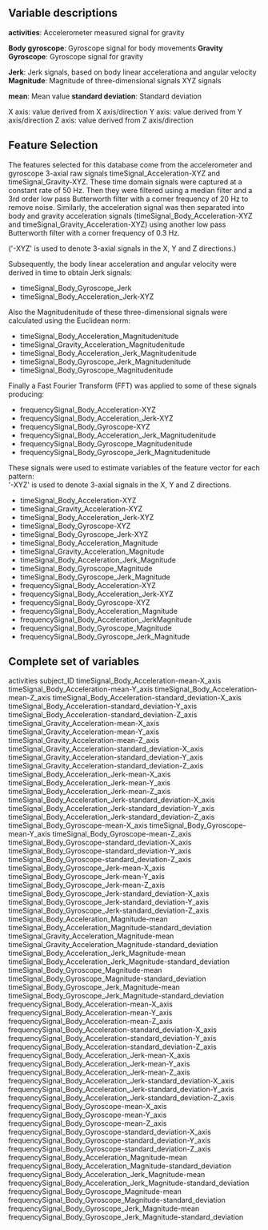Variable descriptions
---------------------

**activities**: Accelerometer measured signal for gravity

**Body gyroscope**: Gyroscope signal for body movements
**Gravity Gyroscope**: Gyroscope signal for gravity


**Jerk**: Jerk signals, based on body linear accelerationa and angular velocity
**Magnitude**: Magnitude of three-dimensional signals XYZ signals

**mean**: Mean value
**standard deviation**: Standard deviation

X axis: value derived from X axis/direction
Y axis: value derived from Y axis/direction
Z axis: value derived from Z axis/direction


Feature Selection 
-----------------

The features selected for this database come from the accelerometer and gyroscope 3-axial raw signals timeSignal_Acceleration-XYZ and timeSignal_Gravity-XYZ. These time domain signals were captured at a constant rate of 50 Hz. Then they were filtered using a median filter and a 3rd order low pass Butterworth filter with a corner frequency of 20 Hz to remove noise. Similarly, the acceleration signal was then separated into body and gravity acceleration signals (timeSignal_Body_Acceleration-XYZ and timeSignal_Gravity_Acceleration-XYZ) using another low pass Butterworth filter with a corner frequency of 0.3 Hz. 

('-XYZ' is used to denote 3-axial signals in the X, Y and Z directions.)

Subsequently, the body linear acceleration and angular velocity were derived in time to obtain Jerk signals:
- timeSignal_Body_Gyroscope_Jerk
- timeSignal_Body_Acceleration_Jerk-XYZ

Also the Magnitudenitude of these three-dimensional signals were calculated using the Euclidean norm:
- timeSignal_Body_Acceleration_Magnitudenitude
- timeSignal_Gravity_Acceleration_Magnitudenitude
- timeSignal_Body_Acceleration_Jerk_Magnitudenitude
- timeSignal_Body_Gyroscope_Jerk_Magnitudenitude
- timeSignal_Body_Gyroscope_Magnitudenitude

Finally a Fast Fourier Transform (FFT) was applied to some of these signals producing:
- frequencySignal_Body_Acceleration-XYZ
- frequencySignal_Body_Acceleration_Jerk-XYZ
- frequencySignal_Body_Gyroscope-XYZ
- frequencySignal_Body_Acceleration_Jerk_Magnitudenitude
- frequencySignal_Body_Gyroscope_Magnitudenitude
- frequencySignal_Body_Gyroscope_Jerk_Magnitudenitude

These signals were used to estimate variables of the feature vector for each pattern:  
'-XYZ' is used to denote 3-axial signals in the X, Y and Z directions.

- timeSignal_Body_Acceleration-XYZ
- timeSignal_Gravity_Acceleration-XYZ
- timeSignal_Body_Acceleration_Jerk-XYZ
- timeSignal_Body_Gyroscope-XYZ
- timeSignal_Body_Gyroscope_Jerk-XYZ
- timeSignal_Body_Acceleration_Magnitude
- timeSignal_Gravity_Acceleration_Magnitude 
- timeSignal_Body_Acceleration_Jerk_Magnitude
- timeSignal_Body_Gyroscope_Magnitude
- timeSignal_Body_Gyroscope_Jerk_Magnitude
- frequencySignal_Body_Acceleration-XYZ
- frequencySignal_Body_Acceleration_Jerk-XYZ
- frequencySignal_Body_Gyroscope-XYZ
- frequencySignal_Body_Acceleration_Magnitude
- frequencySignal_Body_Acceleration_JerkMagnitude
- frequencySignal_Body_Gyroscope_Magnitude
- frequencySignal_Body_Gyroscope_Jerk_Magnitude



Complete set of variables
-------------------------

activities
subject_ID
timeSignal_Body_Acceleration-mean-X_axis
timeSignal_Body_Acceleration-mean-Y_axis
timeSignal_Body_Acceleration-mean-Z_axis
timeSignal_Body_Acceleration-standard_deviation-X_axis
timeSignal_Body_Acceleration-standard_deviation-Y_axis
timeSignal_Body_Acceleration-standard_deviation-Z_axis
timeSignal_Gravity_Acceleration-mean-X_axis
timeSignal_Gravity_Acceleration-mean-Y_axis
timeSignal_Gravity_Acceleration-mean-Z_axis
timeSignal_Gravity_Acceleration-standard_deviation-X_axis
timeSignal_Gravity_Acceleration-standard_deviation-Y_axis
timeSignal_Gravity_Acceleration-standard_deviation-Z_axis
timeSignal_Body_Acceleration_Jerk-mean-X_axis
timeSignal_Body_Acceleration_Jerk-mean-Y_axis
timeSignal_Body_Acceleration_Jerk-mean-Z_axis
timeSignal_Body_Acceleration_Jerk-standard_deviation-X_axis
timeSignal_Body_Acceleration_Jerk-standard_deviation-Y_axis
timeSignal_Body_Acceleration_Jerk-standard_deviation-Z_axis
timeSignal_Body_Gyroscope-mean-X_axis
timeSignal_Body_Gyroscope-mean-Y_axis
timeSignal_Body_Gyroscope-mean-Z_axis
timeSignal_Body_Gyroscope-standard_deviation-X_axis
timeSignal_Body_Gyroscope-standard_deviation-Y_axis
timeSignal_Body_Gyroscope-standard_deviation-Z_axis
timeSignal_Body_Gyroscope_Jerk-mean-X_axis
timeSignal_Body_Gyroscope_Jerk-mean-Y_axis
timeSignal_Body_Gyroscope_Jerk-mean-Z_axis
timeSignal_Body_Gyroscope_Jerk-standard_deviation-X_axis
timeSignal_Body_Gyroscope_Jerk-standard_deviation-Y_axis
timeSignal_Body_Gyroscope_Jerk-standard_deviation-Z_axis
timeSignal_Body_Acceleration_Magnitude-mean
timeSignal_Body_Acceleration_Magnitude-standard_deviation
timeSignal_Gravity_Acceleration_Magnitude-mean
timeSignal_Gravity_Acceleration_Magnitude-standard_deviation
timeSignal_Body_Acceleration_Jerk_Magnitude-mean
timeSignal_Body_Acceleration_Jerk_Magnitude-standard_deviation
timeSignal_Body_Gyroscope_Magnitude-mean
timeSignal_Body_Gyroscope_Magnitude-standard_deviation
timeSignal_Body_Gyroscope_Jerk_Magnitude-mean
timeSignal_Body_Gyroscope_Jerk_Magnitude-standard_deviation
frequencySignal_Body_Acceleration-mean-X_axis
frequencySignal_Body_Acceleration-mean-Y_axis
frequencySignal_Body_Acceleration-mean-Z_axis
frequencySignal_Body_Acceleration-standard_deviation-X_axis
frequencySignal_Body_Acceleration-standard_deviation-Y_axis
frequencySignal_Body_Acceleration-standard_deviation-Z_axis
frequencySignal_Body_Acceleration_Jerk-mean-X_axis
frequencySignal_Body_Acceleration_Jerk-mean-Y_axis
frequencySignal_Body_Acceleration_Jerk-mean-Z_axis
frequencySignal_Body_Acceleration_Jerk-standard_deviation-X_axis
frequencySignal_Body_Acceleration_Jerk-standard_deviation-Y_axis
frequencySignal_Body_Acceleration_Jerk-standard_deviation-Z_axis
frequencySignal_Body_Gyroscope-mean-X_axis
frequencySignal_Body_Gyroscope-mean-Y_axis
frequencySignal_Body_Gyroscope-mean-Z_axis
frequencySignal_Body_Gyroscope-standard_deviation-X_axis
frequencySignal_Body_Gyroscope-standard_deviation-Y_axis
frequencySignal_Body_Gyroscope-standard_deviation-Z_axis
frequencySignal_Body_Acceleration_Magnitude-mean
frequencySignal_Body_Acceleration_Magnitude-standard_deviation
frequencySignal_Body_Acceleration_Jerk_Magnitude-mean
frequencySignal_Body_Acceleration_Jerk_Magnitude-standard_deviation
frequencySignal_Body_Gyroscope_Magnitude-mean
frequencySignal_Body_Gyroscope_Magnitude-standard_deviation
frequencySignal_Body_Gyroscope_Jerk_Magnitude-mean
frequencySignal_Body_Gyroscope_Jerk_Magnitude-standard_deviation